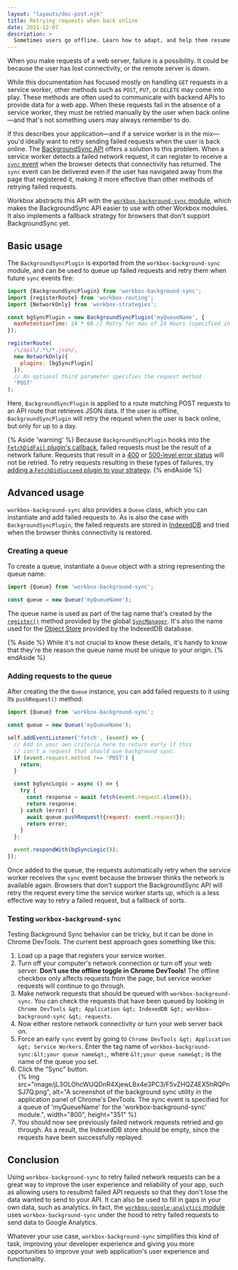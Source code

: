 ```yaml
---
layout: "layouts/doc-post.njk"
title: Retrying requests when back online
date: 2021-12-07
description: >
  Sometimes users go offline. Learn how to adapt, and help them resume requests when they eventually go back online.
---
```


When you make requests of a web server, failure is a possibility. It could be because the user has lost connectivity, or the remote server is down.

While this documentation has focused mostly on handling `GET` requests in a service worker, other methods such as `POST`, `PUT`, or `DELETE` may come into play. These methods are often used to communicate with backend APIs to provide data for a web app. When these requests fail in the absence of a service worker, they must be retried manually by the user when back online&mdash;and that's not something users may always remember to do.

If this describes your application&mdash;and if a service worker is in the mix&mdash;you'd ideally want to retry sending failed requests when the user is back online. The [BackgroundSync API](https://wicg.github.io/BackgroundSync/spec/) offers a solution to this problem. When a service worker detects a failed network request, it can register to receive a [`sync` event](https://developer.mozilla.org/docs/Web/API/SyncEvent) when the browser detects that connectivity has returned. The `sync` event can be delivered even if the user has navigated away from the page that registered it, making it more effective than other methods of retrying failed requests.

Workbox abstracts this API with the [`workbox-background-sync` module](/docs/workbox/modules/workbox-background-sync/), which makes the BackgroundSync API easier to use with other Workbox modules. It also implements a fallback strategy for browsers that don't support BackgroundSync yet.

## Basic usage

The `BackgroundSyncPlugin` is exported from the `workbox-background-sync` module, and can be used to queue up failed requests and retry them when future `sync` events fire:

```js
import {BackgroundSyncPlugin} from 'workbox-background-sync';
import {registerRoute} from 'workbox-routing';
import {NetworkOnly} from 'workbox-strategies';

const bgSyncPlugin = new BackgroundSyncPlugin('myQueueName', {
  maxRetentionTime: 24 * 60 // Retry for max of 24 Hours (specified in minutes)
});

registerRoute(
  /\/api\/.*\/*.json/,
  new NetworkOnly({
    plugins: [bgSyncPlugin]
  }),
  // An optional third parameter specifies the request method
  'POST'
);
```

Here, `BackgroundSyncPlugin` is applied to a route matching POST requests to an API route that retrieves JSON data. If the user is offline, `BackgroundSyncPlugin` will retry the request when the user is back online, but only for up to a day.

[comment]: <> (TODO: update the using-plugins link when that doc is migrated)
{% Aside 'warning' %}
Because `BackgroundSyncPlugin` hooks into the [`FetchDidFail` plugin's callback](/docs/workbox/using-plugins/), failed requests must be the result of a network failure. Requests that result in a [400](https://developer.mozilla.org/docs/Web/HTTP/Status#client_error_responses) or [500-level error status](https://developer.mozilla.org/docs/Web/HTTP/Status#server_error_responses) will not be retried. To retry requests resulting in these types of failures, try [adding a `FetchDidSucceed` plugin to your strategy](https://github.com/GoogleChrome/workbox/issues/2599#issuecomment-900304969).
{% endAside %}

## Advanced usage

`workbox-background-sync` also provides a `Queue` class, which you can instantiate and add failed requests to. As is also the case with `BackgroundSyncPlugin`, the failed requests are stored in [IndexedDB](https://developer.mozilla.org/docs/Web/API/IndexedDB_API) and tried when the browser thinks connectivity is restored.

### Creating a queue

To create a queue, instantiate a `Queue` object with a string representing the queue name:

```js
import {Queue} from 'workbox-background-sync';

const queue = new Queue('myQueueName');
```

The queue name is used as part of the tag name that's created by the [`register()`](https://wicg.github.io/BackgroundSync/spec/#dom-syncmanager-register) method provided by the global [`SyncManager`](/docs/workbox/modules/workbox-background-sync/#:~:text=by%20the%20global-,SyncManager,-.%20It%27s%20also%20used). It's also the name used for the [Object Store](https://developer.mozilla.org/docs/Web/API/IDBObjectStore) provided by the IndexedDB database.

{% Aside %}
While it's not crucial to know these details, it's handy to know that they're the reason the queue name must be unique to your origin.
{% endAside %}

### Adding requests to the queue
After creating the the `Queue` instance, you can add failed requests to it using its `pushRequest()` method:

```js
import {Queue} from 'workbox-background-sync';

const queue = new Queue('myQueueName');

self.addEventListener('fetch', (event) => {
  // Add in your own criteria here to return early if this
  // isn't a request that should use background sync.
  if (event.request.method !== 'POST') {
    return;
  }

  const bgSyncLogic = async () => {
    try {
      const response = await fetch(event.request.clone());
      return response;
    } catch (error) {
      await queue.pushRequest({request: event.request});
      return error;
    }
  };

  event.respondWith(bgSyncLogic());
});
```

Once added to the queue, the requests automatically retry when the service worker receives the `sync` event because the browser thinks the network is available again. Browsers that don't support the BackgroundSync API will retry the request every time the service worker starts up, which is a less effective way to retry a failed request, but a fallback of sorts.

### Testing `workbox-background-sync`

Testing Background Sync behavior can be tricky, but it can be done in Chrome DevTools. The current best approach goes something like this:

1. Load up a page that registers your service worker.
2. Turn off your computer's network connection or turn off your web server. **Don't use the offline toggle in Chrome DevTools!** The offline checkbox only affects requests from the page, but service worker requests will continue to go through.
3. Make network requests that should be queued with `workbox-background-sync`. You can check the requests that have been queued by looking in `Chrome DevTools &gt; Application &gt; IndexedDB &gt; workbox-background-sync &gt; requests`.
4. Now either restore network connectivity or turn your web server back on.
5. Force an early `sync` event by going to `Chrome DevTools &gt; Application &gt; Service Workers`. Enter the tag name of `workbox-background-sync:&lt;your queue name&gt;`, where `&lt;your queue name&gt;` is the name of the queue you set.
6. Click the "Sync" button.  
   {% Img src="image/jL3OLOhcWUQDnR4XjewLBx4e3PC3/F5vZHQZ4EX5hRQPnSJ7Q.png", alt="A screenshot of the background sync utility in the application panel of Chrome's DevTools. The sync event is specified for a queue of 'myQueueName' for the 'workbox-background-sync' module.", width="800", height="351" %}
7. You should now see previously failed network requests retried and go through. As a result, the IndexedDB store should be empty, since the requests have been successfully replayed.

## Conclusion

Using `workbox-background-sync` to retry failed network requests can be a great way to improve the user experience and reliability of your app, such as allowing users to resubmit failed API requests so that they don't lose the data wanted to send to your API. It can also be used to fill in gaps in your own data, such as analytics. In fact, the [`workbox-google-analytics` module](/docs/workbox/modules/workbox-google-analytics/) uses `workbox-background-sync` under the hood to retry failed requests to send data to Google Analytics.

Whatever your use case, `workbox-background-sync` simplifies this kind of task, improving your developer experience and giving you more opportunities to improve your web application's user experience and functionality.
